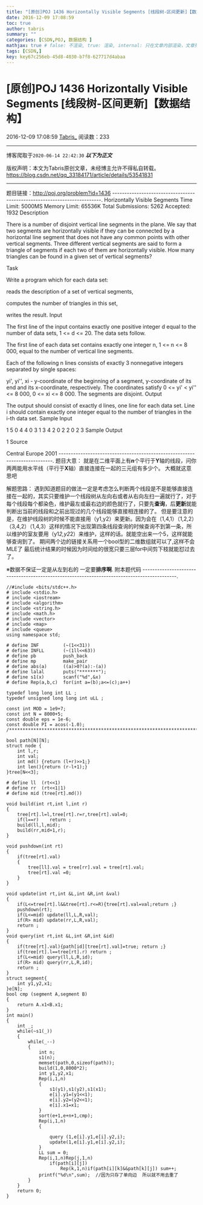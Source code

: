 ```yaml
---
title: "[原创]POJ 1436 Horizontally Visible Segments [线段树-区间更新]【数据结构】"
date: 2016-12-09 17:08:59
toc: true
author: tabris
summary: ""
categories: [CSDN,POJ, 数据结构 ]
mathjax: true # false: 不渲染, true: 渲染, internal: 只在文章内部渲染，文章列表中不渲染
tags: [CSDN,]
key: key67c256eb-45d8-4030-b7f8-627717d4abaa
---
```


# [原创]POJ 1436 Horizontally Visible Segments [线段树-区间更新]【数据结构】

2016-12-09 17:08:59  [Tabris_](https://me.csdn.net/qq_33184171) 阅读数：233

---

博客爬取于`2020-06-14 22:42:30`
***以下为正文***

版权声明：本文为Tabris原创文章，未经博主允许不得私自转载。
https://blog.csdn.net/qq_33184171/article/details/53541831

<!-- more -->

---

题目链接：http://poj.org/problem?id=1436
-------------------------------------------------------------------------.
Horizontally Visible Segments
Time Limit: 5000MS		Memory Limit: 65536K
Total Submissions: 5262		Accepted: 1932
Description

There is a number of disjoint vertical line segments in the plane. We say that two segments are horizontally visible if they can be connected by a horizontal line segment that does not have any common points with other vertical segments. Three different vertical segments are said to form a triangle of segments if each two of them are horizontally visible. How many triangles can be found in a given set of vertical segments? 


Task 

Write a program which for each data set: 

reads the description of a set of vertical segments, 

computes the number of triangles in this set, 

writes the result. 
Input

The first line of the input contains exactly one positive integer d equal to the number of data sets, 1 <= d <= 20. The data sets follow. 

The first line of each data set contains exactly one integer n, 1 <= n <= 8 000, equal to the number of vertical line segments. 

Each of the following n lines consists of exactly 3 nonnegative integers separated by single spaces: 

yi', yi'', xi - y-coordinate of the beginning of a segment, y-coordinate of its end and its x-coordinate, respectively. The coordinates satisfy 0 <= yi' < yi'' <= 8 000, 0 <= xi <= 8 000. The segments are disjoint.
Output

The output should consist of exactly d lines, one line for each data set. Line i should contain exactly one integer equal to the number of triangles in the i-th data set.
Sample Input

1
5
0 4 4
0 3 1
3 4 2
0 2 2
0 2 3
Sample Output

1
Source

Central Europe 2001
---------------------------------------------------------------------------.
题目大意：
	   就是在二维平面上有**n**个平行于**Y**轴的线段，问你两两能用水平线（平行于**X**轴）直接连接在一起的三元组有多少个。
	   大概就这意思吧

解题思路：
	遇到知道题目的做法一定是考虑怎么判断两个线段是不是能够直接连接在一起的，其实只要维护一个线段树从左向右或者从右向左扫一遍就行了，对于每个线段每个都染色，维护最左或最右边的颜色就行了，只要先**查询**，后**更新**就能判断出当前的线段和之前出现过的几个线段能够直接相连接的了。
	但是要注意的是，在维护线段树的时候不能直接用（y1,y2）来更新。因为会在（1,4,1）（1,2,2）（3,4,2）（1,4,3）这样的情况下出现第四条线段查询的时候查询不到第一条，所以维护的室友要用（y1*2,y2*2）来维护，这样的话。就能空出来一个5，这样就能够查询到了。
	期间两个边的链接关系用一个bool型的二维数组就可以了,这样不会MLE了
	最后统计结果的时候因为时间给的很宽只要三层for中间剪下枝就能怼过去了。

※数据不保证一定是从左到右的  一定要**排序啊**.
附本题代码
--------------------------------------------------------------------------------------------.
```
//#include <bits/stdc++.h>
# include <stdio.h>
# include <iostream>
# include <algorithm>
# include <string.h>
# include <math.h>
# include <vector>
# include <map>
# include <queue>
using namespace std;

# define INF         (~(1<<31))
# define INFLL       (~(1ll<<63))
# define pb          push_back
# define mp          make_pair
# define abs(a)      ((a)>0?(a):-(a))
# define lalal       puts("*******");
# define s1(x)       scanf("%d",&x)
# define Rep(a,b,c)  for(int a=(b);a<=(c);a++)

typedef long long int LL ;
typedef unsigned long long int uLL ;

const int MOD = 1e9+7;
const int N = 8000+5;
const double eps = 1e-6;
const double PI = acos(-1.0);
/***********************************************************************/

bool path[N][N];
struct node {
    int l,r;
    int val;
    int md() {return (l+r)>>1;}
    int len(){return (r-l+1);}
}tree[N<<3];

# define ll  (rt<<1)
# define rr  (rt<<1|1)
# define mid (tree[rt].md())

void build(int rt,int l,int r)
{
    tree[rt].l=l,tree[rt].r=r,tree[rt].val=0;
    if(l==r)    return ;
    build(ll,l,mid);
    build(rr,mid+1,r);
}

void pushdown(int rt)
{
    if(tree[rt].val)
    {
        tree[ll].val = tree[rr].val = tree[rt].val;
        tree[rt].val =0;
    }
}

void update(int rt,int &L,int &R,int &val)
{
    if(L<=tree[rt].l&&tree[rt].r<=R){tree[rt].val=val;return ;}
    pushdown(rt);
    if(L<=mid) update(ll,L,R,val);
    if(R> mid) update(rr,L,R,val);
    return ;
}
void query(int rt,int &L,int &R,int &id)
{
    if(tree[rt].val){path[id][tree[rt].val]=true; return ;}
    if(tree[rt].l==tree[rt].r) return ;
    if(L<=mid) query(ll,L,R,id);
    if(R> mid) query(rr,L,R,id);
    return ;
}
struct segment{
    int y1,y2,x1;
}e[N];
bool cmp (segment A,segment B)
{
    return A.x1<B.x1;
}
int main()
{
    int _;
    while(~s1(_))
    {
        while(_--)
        {
            int n;
            s1(n);
            memset(path,0,sizeof(path));
            build(1,0,8000*2);
            int y1,y2,x1;
            Rep(i,1,n)
            {
                s1(y1),s1(y2),s1(x1);
                e[i].y1=(y1<<1);
                e[i].y2=(y2<<1);
                e[i].x1=x1;
            }
            sort(e+1,e+n+1,cmp);
            Rep(i,1,n)
            {

                query (1,e[i].y1,e[i].y2,i);
                update(1,e[i].y1,e[i].y2,i);
            }
            LL sum = 0;
            Rep(i,1,n)Rep(j,1,n)
                if(path[i][j])
                    Rep(k,1,n)if(path[i][k]&&path[k][j]) sum++;
            printf("%d\n",sum);  //因为只存了单向边  所以就不用去重了
        }
    }
    return 0;
}
```
